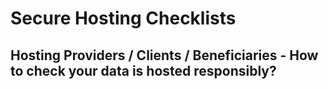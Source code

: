 # Secure Hosting Checklists

## Hosting Providers / Clients / Beneficiaries - How to check your data is hosted responsibly?  


